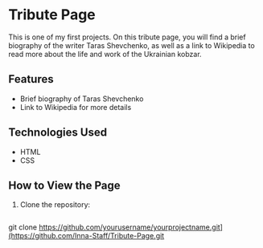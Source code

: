 # Tribute Page

This is one of my first projects. On this tribute page, you will find a brief biography of the writer Taras Shevchenko, as well as a link to Wikipedia to read more about the life and work of the Ukrainian kobzar.

## Features

- Brief biography of Taras Shevchenko
- Link to Wikipedia for more details

## Technologies Used

- HTML
- CSS

## How to View the Page

1. Clone the repository:
   ```bash
  git clone https://github.com/yourusername/yourprojectname.git](https://github.com/Inna-Staff/Tribute-Page.git
